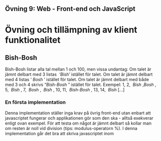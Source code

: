 ## Övning 9: Web - Front-end och JavaScript

# Övning och tillämpning av klient funktionalitet

## Bish-Bosh

Bish-Bosh listar alla tal mellan 1 och 100, men vissa undantag: Om talet är jämnt delbart
med 3 listas ​ _‘Bish’_ ​istället ​för talet. Om talet är jämnt delbart med 4 listas ‘​ _Bosh_ ​’ ​istället ​för
talet. Om talet är jämnt delbart med både med 3 och 4 skrivs “​ _Bish-Bosh_ ​” ​istället ​för talet.
Exempel:
1, 2, ​ _Bish_ ​, ​ _Bosh_ ​, 5, ​ _Bish_ ​, 7, ​ _Bosh_ ​, ​ _Bish_ ​, 10, 11, ​ _Bish-Bosh_ ​, 13, 14, ​ _Bish_ ​[...]

### En första implementation

Denna implementation ställer inga krav på övrig front-end utan enbart att javascriptet
fungerar och applikationen gör som den ska - alltså exekverar enligt ovan exempel. För att
testa om något är jämnt delbart så kollar man om resten är noll vid division (tips:
modulus-operatorn %).
I denna implementation går det bra att skriva javascriptet inom <script>-taggar direkt i
HTML-filen och göra sina utskrifter till konsolen.

### En andra implementation: Bish-Bosh 2.

Nu skall ni skriva om ​ _Bish-Bosh_ ​ med ett visuellt gränssnitt och presentation på en
HTML-sida. Ni skall även låta en användare sätta indata, alltså:
Vilken siffra som är Bish (tidigare 3), vilken siffra som är Bosh (tidigare 4) och hur långt
loopen skall gå (tidigare 100) inga negativa värden tillåts.
● Det skall användas variabler för:
○ Loop tal (alltså vart loopen ska sluta)
○ Första divisionstal (det som ska ersättas med Bish)
○ Andra divisionstal (det som ska ersättas med Bosh)
● Ett webbaserat UI som innehåller:
○ Inputfält för ovanstående variabler
○ En header (Bish-Bosh 2.0)
○ En footer med ert namn och copyright
○ En text som förklarar ‘Bish-Bosh’ och i vilket syfte ni skapat sidan.
○ En presentation av talen
● Separata filer:
○ index.html
○ style.css
○ bishbosh.js
För att uppdatera det faktiska innehållet på sidan så kan ni hitta bra material här:
[http://www.w3schools.com/js/js_intro.asp](http://www.w3schools.com/js/js_intro.asp)


Som vi lärt oss i andra kursavsnitt så vill jag att ni håller era script i en separat fil för att
sedan referera den från HTML-dokument.
**Inga script referenser eller liknande i HTML-dokumentet såsom onclick!**

